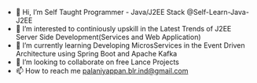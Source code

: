 - 👋 Hi, I’m Self Taught Programmer - Java/J2EE Stack @Self-Learn-Java-J2EE
- 👀 I’m interested to continiously upskill in the Latest Trends of J2EE Server Side Development(Services and Web Application)
- 🌱 I’m currently learning  Developing MicrosServices in the Event Driven Architecture using Spring Boot and Apache Kafka
- 💞️ I’m looking to collaborate on free Lance Projects
- 📫 How to reach me palaniyappan.blr.ind@gmail.com

<!---
Self-Learn-Java-J2EE/Self-Learn-Java-J2EE is a ✨ special ✨ repository because its `README.md` (this file) appears on your GitHub profile.
You can click the Preview link to take a look at your changes.
--->
